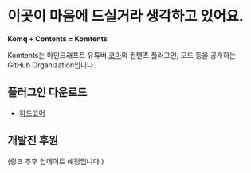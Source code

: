 # 이곳이 마음에 드실거라 생각하고 있어요.

**Komq + Contents = Komtents**

Komtents는 마인크래프트 유튜버 [코마](https://www.youtube.com/channel/UCIigIgtZ65TiGQSmnVJaUCQ)의 컨텐츠 플러그인, 모드 등을 공개하는 GitHub Organization입니다.

## 플러그인 다운로드

- [하드코어](https://github.com/Komtents/hardcore/releases/laetst/download/hardcore.jar)

## 개발진 후원

(링크 추후 업데이트 예정입니다.)
